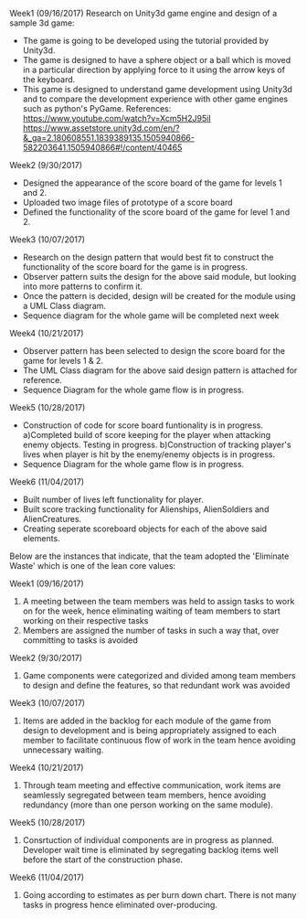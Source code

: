 Week1 (09/16/2017)
Research on Unity3d game engine and design of a sample 3d game:
* The game is going to be developed using the tutorial provided by Unity3d. 
* The game is designed to have a sphere object or a ball which is moved in a particular direction by applying force to it using the arrow keys of the keyboard. 
* This game is designed to understand game development using Unity3d and to compare the development experience with other game engines such as python's PyGame.
References: 
https://www.youtube.com/watch?v=Xcm5H2J95iI
https://www.assetstore.unity3d.com/en/?&_ga=2.180608551.1839389135.1505940866-582203641.1505940866#!/content/40465

Week2 (9/30/2017)
* Designed the appearance of the score board of the game for levels 1 and 2.
* Uploaded two image files of prototype of a score board
* Defined the functionality of the score board of the game for level 1 and 2.

Week3 (10/07/2017)
* Research on the design pattern that would best fit to construct the functionality of the score board for the game is in progress.
* Observer pattern suits the design for the above said module, but looking into more patterns to confirm it.
* Once the pattern is decided, design will be created for the module using a UML Class diagram.
* Sequence diagram for the whole game will be completed next week

Week4 (10/21/2017)
* Observer pattern has been selected to design the score board for the game for levels 1 & 2.
* The UML Class diagram for the above said design pattern is attached for reference.
* Sequence Diagram for the whole game flow is in progress.

Week5 (10/28/2017)
* Construction of code for score board funtionality is in progress. 
  a)Completed build of score keeping for the player when attacking enemy objects. Testing in progress.
  b)Construction of tracking player's lives when player is hit by the enemy/enemy objects is in progress.
* Sequence Diagram for the whole game flow is in progress.

Week6 (11/04/2017)
* Built number of lives left functionality for player.
* Built score tracking functionality for Alienships, AlienSoldiers and AlienCreatures.
* Creating seperate scoreboard objects for each of the above said elements.

Below are the instances that indicate, that the team adopted the 'Eliminate Waste' which is one of the lean core values:

Week1 (09/16/2017)
1) A meeting between the team members was held to assign tasks to work on for the week, hence eliminating waiting of team members to start working on their respective tasks
2) Members are assigned the number of tasks in such a way that, over committing to tasks is avoided

Week2 (9/30/2017)
1) Game components were categorized and divided among team members to design and define the features, so that redundant work was avoided 

Week3 (10/07/2017)
1) Items are added in the backlog for each module of the game from design to development and is being appropriately assigned to each member to facilitate continuous flow of work in the team hence avoiding unnecessary waiting.

Week4 (10/21/2017)
1) Through team meeting and effective communication, work items are seamlessly segregated between team members, hence avoiding redundancy (more than one person working on the same module). 

Week5 (10/28/2017)
1) Consrtuction of individual components are in progress as planned. Developer wait time is eliminated by segregating backlog items well before the start of the construction phase.

Week6 (11/04/2017)
1) Going according to estimates as per burn down chart. There is not many tasks in progress hence eliminated over-producing.
